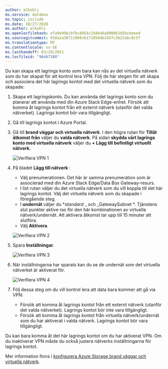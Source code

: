 ```yaml
---
author: alkohli
ms.service: databox
ms.topic: include
ms.date: 10/27/2020
ms.author: alkohli
ms.openlocfilehash: efa9e996cbfbc8954c294b4da8900b1d5bcbeeed
ms.sourcegitcommit: 910a1a38711966cb171050db245fc3b22abc8c5f
ms.translationtype: MT
ms.contentlocale: sv-SE
ms.lasthandoff: 03/19/2021
ms.locfileid: "96467388"
---
```

Du kan skapa ett lagrings konto som bara kan nås av det virtuella nätverk som du har skapat för att kontrol lera VPN. Följ de här stegen för att skapa och associera det här lagrings kontot med det virtuella nätverk som du skapade:

1. Skapa ett lagringskonto. Du kan använda det lagrings konto som du planerar att använda med din Azure Stack Edge-enhet. Försök att komma åt lagrings kontot från ett externt nätverk (utanför det valda nätverket). Lagrings kontot bör vara tillgängligt.
2. Gå till lagrings kontot i Azure Portal. 
3. Gå till **brand väggar och virtuella nätverk**. I den högra rutan för **Tillåt åtkomst från** väljer du **valda nätverk**. På sidan **skydda vårt lagrings konto med virtuella nätverk** väljer du **+ Lägg till befintligt virtuellt nätverk.**

    ![Verifiera VPN 1](../articles/databox-online/media/azure-stack-edge-pro-r-configure-vpn-powershell/verify-vpn-1.png)

4. På bladet **Lägg till nätverk** :

    - Välj prenumerationen. Det här är samma prenumeration som är associerad med din Azure Stack Edge/Data Box Gateway-resurs. 
    - I list rutan väljer du det virtuella nätverk som du vill koppla till det här lagrings kontot. Välj det virtuella nätverk som du skapade i föregående steg.
    - I **undernät** väljer du **_standard_* _ och _GatewaySubnet *. Tjänstens slut punkter aktive ras för den här kombinationen av virtuella nätverk/undernät. Att aktivera åtkomst tar upp till 15 minuter att slutföra.
    - Välj **Aktivera**.

    ![Verifiera VPN 2](../articles/databox-online/media/azure-stack-edge-pro-r-configure-vpn-powershell/verify-vpn-2.png)
    
4. Spara **Inställningar**.

    ![Verifiera VPN 3](../articles/databox-online/media/azure-stack-edge-pro-r-configure-vpn-powershell/verify-vpn-3.png)

5. När inställningarna har sparats kan du se de undernät som det virtuella nätverket är aktiverat för.

    ![Verifiera VPN 4](../articles/databox-online/media/azure-stack-edge-pro-r-configure-vpn-powershell/verify-vpn-4.png)

5. Följ dessa steg om du vill kontrol lera att data bara kommer att gå via VPN: 
    - Försök att komma åt lagrings kontot från ett externt nätverk (utanför det valda nätverket). Lagrings kontot bör inte vara tillgängligt. 
    - Försök att komma åt lagrings kontot från virtuella nätverk/undernät som du har aktiverat i valda nätverk. Lagrings kontot bör vara tillgängligt. 
 
Du kan bara komma åt det här lagrings kontot om du har aktiverat VPN. Om du inaktiverar VPN måste du också justera nätverks inställningarna för lagrings kontot. 

Mer information finns i [konfigurera Azure Storage brand väggar och virtuella nätverk](../articles/storage/common/storage-network-security.md). 

